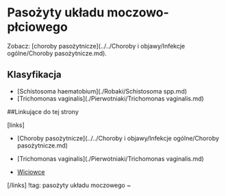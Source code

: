 # Pasożyty układu moczowo-płciowego

Zobacz: [choroby pasożytnicze](../../Choroby i objawy/Infekcje ogólne/Choroby pasożytnicze.md).



## Klasyfikacja

- [Schistosoma haematobium](./Robaki/Schistosoma spp.md)
- [Trichomonas vaginalis](./Pierwotniaki/Trichomonas vaginalis.md)



##Linkujące do tej strony

[links]

- [Choroby pasożytnicze](../../Choroby i objawy/Infekcje ogólne/Choroby pasożytnicze.md)

- [Trichomonas vaginalis](./Pierwotniaki/Trichomonas vaginalis.md)

- [Wiciowce](./Pierwotniaki/Wiciowce.md)


[/links]
!tag: pasożyty układu moczowego
~

